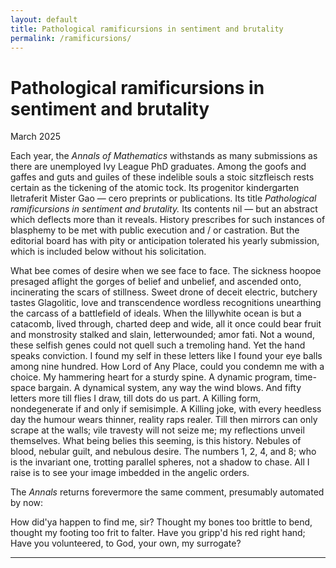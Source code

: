 ```yaml
---
layout: default
title: Pathological ramificursions in sentiment and brutality
permalink: /ramificursions/
---
```


# Pathological ramificursions in sentiment and brutality
<p class="date">March 2025</p>

Each year, the *Annals of Mathematics* withstands as many submissions as there are unemployed Ivy League PhD graduates. Among the goofs and gaffes and guts and guiles of these indelible souls a stoic sitzfleisch rests certain as the tickening of the atomic tock. Its progenitor kindergarten lletraferit Mister Gao — cero preprints or publications. Its title *Pathological ramificursions in sentiment and brutality.* Its contents nil — but an abstract which deflects more than it reveals. History prescribes for such instances of blasphemy to be met with public execution and / or castration. But the editorial board has with pity or anticipation tolerated his yearly submission, which is included below without his solicitation.

<p class="narrow">
    What bee comes of desire when we see face to face. The sickness hoopoe presaged aflight the gorges of belief and unbelief, and ascended onto, incinerating the scars of stillness. Sweet drone of deceit electric, butchery tastes Glagolitic, love and transcendence wordless recognitions unearthing the carcass of a battlefield of ideals. When the lillywhite ocean is but a catacomb, lived through, charted deep and wide, all it once could bear fruit and monstrosity stalked and slain, letterwounded; amor fati. Not a wound, these selfish genes could not quell such a tremoling hand. Yet the hand speaks conviction. I found my self in these letters like I found your eye balls among nine hundred. How Lord of Any Place, could you condemn me with a choice. My hammering heart for a sturdy spine. A dynamic program, time-space bargain. A dynamical system, any way the wind blows. And fifty letters more till flies I draw, till dots do us part. A Killing form, nondegenerate if and only if semisimple. A Killing joke, with every heedless day the humour wears thinner, reality raps realer. Till then mirrors can only scrape at the walls; vile travesty will not seize me; my reflections unveil themselves. What being belies this seeming, is this history. Nebules of blood, nebular guilt, and nebulous desire. The numbers 1, 2, 4, and 8; who is the invariant one, trotting parallel spheres, not a shadow to chase. All I raise is to see your image imbedded in the angelic orders.
</p>

The *Annals* returns forevermore the same comment, presumably automated by now:

<p class="narrow">
    How did'ya happen to find me, sir? Thought my bones too brittle to bend, thought my footing too frit to falter. Have you gripp'd his red right hand; Have you volunteered, to God, your own, my surrogate?
</p>

---